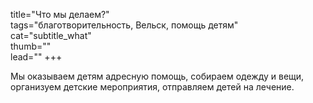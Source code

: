 title="Что мы делаем?"    
tags="благотворительность, Вельск, помощь детям"    
cat="subtitle_what"    
thumb=""    
lead=""
+++

Мы оказываем детям адресную помощь, собираем одежду и вещи, организуем детские мероприятия, отправляем детей на лечение.
